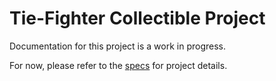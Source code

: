 # Tie-Fighter Collectible Project
Documentation for this project is a work in progress.

For now, please refer to the [specs](specs.yaml) for project details.
